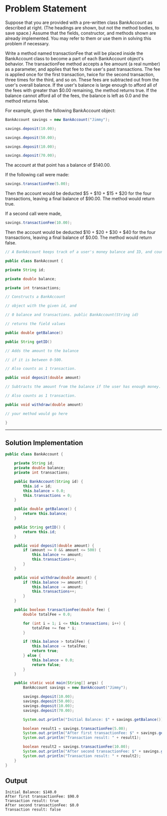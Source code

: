 # Problem Statement

Suppose that you are provided with a pre-written class BankAccount as described at right. (The headings are shown, but not the method bodies, to save space.) Assume that the fields, constructor, and methods shown are already implemented. You may refer to them or use them in solving this problem if necessary.

Write a method named transactionFee that will be placed inside the BankAccount class to become a part of each BankAccount object's behavior. The transactionFee method accepts a fee amount (a real number) as a parameter, and applies that fee to the user's past transactions. The fee is applied once for the first transaction, twice for the second transaction, three times for the third, and so on. These fees are subtracted out from the user's overall balance. If the user's balance is large enough to afford all of the fees with greater than $0.00 remaining, the method returns true. If the balance cannot afford all of the fees, the balance is left as 0.0 and the method returns false.

For example, given the following BankAccount object:

```java
BankAccount savings = new BankAccount("Jimmy");

savings.deposit(10.00);

savings.deposit(50.00);

savings.deposit(10.00);

savings.deposit(70.00);
```

The account at that point has a balance of $140.00.

If the following call were made: 

```java
savings.transactionFee(5.00);
```

Then the account would be deducted $5 + $10 + $15 + $20 for the four transactions, leaving a final balance of $90.00. The method would return true.

If a second call were made,

```java
savings.transactionFee(10.00);
```

Then the account would be deducted $10 + $20 + $30 + $40 for the four transactions, leaving a final balance of $0.00. The method would return false.

```java
// A BankAccount keeps track of a user's money balance and ID, and counts how many transactions deposits/withdrawals) are made.

public class BankAccount {

private String id;

private double balance;

private int transactions;

// Constructs a BankAccount

// object with the given id, and

// 0 balance and transactions. public BankAccount(String id)

// returns the field values

public double getBalance()

public String getID()

// Adds the amount to the balance

// if it is between 0-500.

// Also counts as 1 transaction.

public void deposit(double amount)

// Subtracts the amount from the balance if the user has enough money.

// Also counts as 1 transaction.

public void withdraw(double amount)

// your method would go here

}
```

---

## Solution Implementation

```java
public class BankAccount {

    private String id;
    private double balance;
    private int transactions;

    public BankAccount(String id) {
        this.id = id;
        this.balance = 0.0;
        this.transactions = 0;
    }

    public double getBalance() {
        return this.balance;
    }

    public String getID() {
        return this.id;
    }

    public void deposit(double amount) {
        if (amount >= 0 && amount <= 500) {
            this.balance += amount;
            this.transactions++;
        }
    }

    public void withdraw(double amount) {
        if (this.balance >= amount) {
            this.balance -= amount;
            this.transactions++;
        }
    }

    public boolean transactionFee(double fee) {
        double totalFee = 0.0;

        for (int i = 1; i <= this.transactions; i++) {
            totalFee += fee * i;
        }

        if (this.balance > totalFee) {
            this.balance -= totalFee;
            return true;
        } else {
            this.balance = 0.0;
            return false;
        }
    }

    public static void main(String[] args) {
        BankAccount savings = new BankAccount("Jimmy");

        savings.deposit(10.00);
        savings.deposit(50.00);
        savings.deposit(10.00);
        savings.deposit(70.00);

        System.out.println("Initial Balance: $" + savings.getBalance());

        boolean result1 = savings.transactionFee(5.00);
        System.out.println("After first transactionFee: $" + savings.getBalance());
        System.out.println("Transaction result: " + result1);

        boolean result2 = savings.transactionFee(10.00);
        System.out.println("After second transactionFee: $" + savings.getBalance());
        System.out.println("Transaction result: " + result2);
    }
}
```

## Output

```plaintext
Initial Balance: $140.0
After first transactionFee: $90.0
Transaction result: true
After second transactionFee: $0.0
Transaction result: false
```